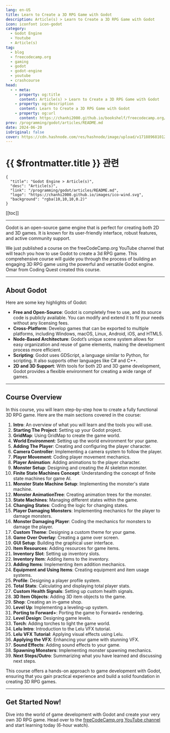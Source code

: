 ```yaml
---
lang: en-US
title: Learn to Create a 3D RPG Game with Godot
description: Article(s) > Learn to Create a 3D RPG Game with Godot
icon: iconfont icon-godot
category: 
  - Godot Engine
  - Youtube
  - Article(s)
tag: 
  - blog
  - freecodecamp.org
  - gaming
  - godot
  - godot-engine
  - youtube
  - crashcourse
head:
  - - meta:
    - property: og:title
      content: Article(s) > Learn to Create a 3D RPG Game with Godot
    - property: og:description
      content: Learn to Create a 3D RPG Game with Godot
    - property: og:url
      content: https://chanhi2000.github.io/bookshelf/freecodecamp.org/learn-to-create-a-3d-rpg-game-with-godot.html
prev: /programming/godot/articles/README.md
date: 2024-06-20
isOriginal: false
cover: https://cdn.hashnode.com/res/hashnode/image/upload/v1718896810124/a7b14835-9cfb-4211-a6a9-71b7dc34874f.jpeg
---
```


# {{ $frontmatter.title }} 관련

```component VPCard
{
  "title": "Godot Engine > Article(s)",
  "desc": "Article(s)",
  "link": "/programming/godot/articles/README.md",
  "logo": "https://chanhi2000.github.io/images/ico-wind.svg",
  "background": "rgba(10,10,10,0.2)"
}
```

[[toc]]

---

<SiteInfo
  name="Learn to Create a 3D RPG Game with Godot"
  desc="Everyone should be able to use technology, regardless of their abilities or disabilities. An accessible website or platform attracts a broader audience and has a high chance of achieving user retention. This article will discuss the importance of accessibility, best practices for accessibility in frontend web development, and their implementations..."
  url="https://freecodecamp.org/news/learn-to-create-a-3d-rpg-game-with-godot/"
  logo="https://cdn.freecodecamp.org/universal/favicons/favicon.ico"
  preview="https://cdn.hashnode.com/res/hashnode/image/upload/v1718896810124/a7b14835-9cfb-4211-a6a9-71b7dc34874f.jpeg"/>

Godot is an open-source game engine that is perfect for creating both 2D and 3D games. It is known for its user-friendly interface, robust features, and active community support.

We just published a course on the freeCodeCamp.org YouTube channel that will teach you how to use Godot to create a 3d RPG game. This comprehensive course will guide you through the process of building an engaging 3D RPG game using the powerful and versatile Godot engine. Omar from Coding Quest created this course.

---

## About Godot

Here are some key highlights of Godot:

- **Free and Open-Source**: Godot is completely free to use, and its source code is publicly available. You can modify and extend it to fit your needs without any licensing fees.
- **Cross-Platform**: Develop games that can be exported to multiple platforms, including Windows, macOS, Linux, Android, iOS, and HTML5.
- **Node-Based Architecture**: Godot’s unique scene system allows for easy organization and reuse of game elements, making the development process more efficient.
- **Scripting**: Godot uses GDScript, a language similar to Python, for scripting. It also supports other languages like C# and C++.
- **2D and 3D Support**: With tools for both 2D and 3D game development, Godot provides a flexible environment for creating a wide range of games.

---

## Course Overview

In this course, you will learn step-by-step how to create a fully functional 3D RPG game. Here are the main sections covered in the course:

1. **Intro**: An overview of what you will learn and the tools you will use.
2. **Starting The Project**: Setting up your Godot project.
3. **GridMap**: Using GridMap to create the game world.
4. **World Environment**: Setting up the world environment for your game.
5. **Adding The Player**: Creating and configuring the player character.
6. **Camera Controller**: Implementing a camera system to follow the player.
7. **Player Movement**: Coding player movement mechanics.
8. **Player Animation**: Adding animations to the player character.
9. **Monster Setup**: Designing and creating the AI skeleton monster.
10. **Finite State Machines Concept**: Understanding the concept of finite state machines for game AI.
11. **Monster State Machine Setup**: Implementing the monster's state machine.
12. **Monster AnimationTree**: Creating animation trees for the monster.
13. **State Machines**: Managing different states within the game.
14. **Changing States**: Coding the logic for changing states.
15. **Player Damaging Monsters**: Implementing mechanics for the player to damage monsters.
16. **Monster Damaging Player**: Coding the mechanics for monsters to damage the player.
17. **Custom Theme**: Designing a custom theme for your game.
18. **Game Over Overlay**: Creating a game over screen.
19. **GUI Setup**: Building the graphical user interface.
20. **Item Resources**: Adding resources for game items.
21. **Inventory Slot**: Setting up inventory slots.
22. **Inventory Item**: Adding items to the inventory.
23. **Adding Items**: Implementing item addition mechanics.
24. **Equipment and Using Items**: Creating equipment and item usage systems.
25. **Profile**: Designing a player profile system.
26. **Total Stats**: Calculating and displaying total player stats.
27. **Custom Health Signals**: Setting up custom health signals.
28. **3D Item Objects**: Adding 3D item objects to the game.
29. **Shop**: Creating an in-game shop.
30. **Level Up**: Implementing a leveling-up system.
31. **Porting to Forward+**: Porting the game to Forward+ rendering.
32. **Level Design**: Designing game levels.
33. **Torch**: Adding torches to light the game world.
34. **Lelu Intro**: Introduction to the Lelu VFX tutorial.
35. **Lelu VFX Tutorial**: Applying visual effects using Lelu.
36. **Applying the VFX**: Enhancing your game with stunning VFX.
37. **Sound Effects**: Adding sound effects to your game.
38. **Spawning Monsters**: Implementing monster spawning mechanics.
39. **Next Steps/Outro**: Summarizing what you have learned and discussing next steps.

This course offers a hands-on approach to game development with Godot, ensuring that you gain practical experience and build a solid foundation in creating 3D RPG games.

---

## Get Started Now!

Dive into the world of game development with Godot and create your very own 3D RPG game. Head over to the [<FontIcon icon="fa-brands fa-youtube"/>freeCodeCamp.org YouTube channel](https://youtu.be/ouqgx1qKSdY) and start learning today (6-hour watch).

<VidStack src="youtube/ouqgx1qKSdY" />

